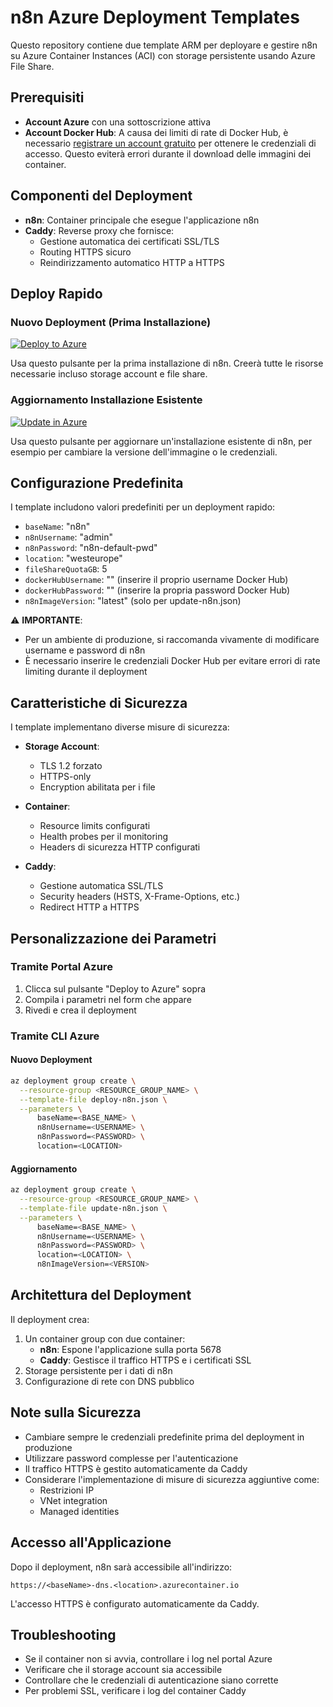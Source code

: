 # n8n Azure Deployment Templates

Questo repository contiene due template ARM per deployare e gestire n8n su Azure Container Instances (ACI) con storage persistente usando Azure File Share.

## Prerequisiti

- **Account Azure** con una sottoscrizione attiva
- **Account Docker Hub**: A causa dei limiti di rate di Docker Hub, è necessario [registrare un account gratuito](https://hub.docker.com/signup) per ottenere le credenziali di accesso. Questo eviterà errori durante il download delle immagini dei container.

## Componenti del Deployment

- **n8n**: Container principale che esegue l'applicazione n8n
- **Caddy**: Reverse proxy che fornisce:
  - Gestione automatica dei certificati SSL/TLS
  - Routing HTTPS sicuro
  - Reindirizzamento automatico HTTP a HTTPS

## Deploy Rapido

### Nuovo Deployment (Prima Installazione)
[![Deploy to Azure](https://aka.ms/deploytoazurebutton)](https://portal.azure.com/#create/Microsoft.Template/uri/https%3A%2F%2Fraw.githubusercontent.com%2Fdanilozito%2Fn8n-azure-deploy%2Fmain%2Fdeploy-n8n.json)

Usa questo pulsante per la prima installazione di n8n. Creerà tutte le risorse necessarie incluso storage account e file share.

### Aggiornamento Installazione Esistente
[![Update in Azure](https://aka.ms/deploytoazurebutton)](https://portal.azure.com/#create/Microsoft.Template/uri/https%3A%2F%2Fraw.githubusercontent.com%2Fdanilozito%2Fn8n-azure-deploy%2Fmain%2Fupdate-n8n.json)

Usa questo pulsante per aggiornare un'installazione esistente di n8n, per esempio per cambiare la versione dell'immagine o le credenziali.

## Configurazione Predefinita

I template includono valori predefiniti per un deployment rapido:

- `baseName`: "n8n"
- `n8nUsername`: "admin"
- `n8nPassword`: "n8n-default-pwd"
- `location`: "westeurope"
- `fileShareQuotaGB`: 5
- `dockerHubUsername`: "" (inserire il proprio username Docker Hub)
- `dockerHubPassword`: "" (inserire la propria password Docker Hub)
- `n8nImageVersion`: "latest" (solo per update-n8n.json)

⚠️ **IMPORTANTE**: 
- Per un ambiente di produzione, si raccomanda vivamente di modificare username e password di n8n
- È necessario inserire le credenziali Docker Hub per evitare errori di rate limiting durante il deployment

## Caratteristiche di Sicurezza

I template implementano diverse misure di sicurezza:

- **Storage Account**:
  - TLS 1.2 forzato
  - HTTPS-only
  - Encryption abilitata per i file

- **Container**:
  - Resource limits configurati
  - Health probes per il monitoring
  - Headers di sicurezza HTTP configurati

- **Caddy**:
  - Gestione automatica SSL/TLS
  - Security headers (HSTS, X-Frame-Options, etc.)
  - Redirect HTTP a HTTPS

## Personalizzazione dei Parametri

### Tramite Portal Azure
1. Clicca sul pulsante "Deploy to Azure" sopra
2. Compila i parametri nel form che appare
3. Rivedi e crea il deployment

### Tramite CLI Azure

#### Nuovo Deployment
```bash
az deployment group create \
  --resource-group <RESOURCE_GROUP_NAME> \
  --template-file deploy-n8n.json \
  --parameters \
      baseName=<BASE_NAME> \
      n8nUsername=<USERNAME> \
      n8nPassword=<PASSWORD> \
      location=<LOCATION>
```

#### Aggiornamento
```bash
az deployment group create \
  --resource-group <RESOURCE_GROUP_NAME> \
  --template-file update-n8n.json \
  --parameters \
      baseName=<BASE_NAME> \
      n8nUsername=<USERNAME> \
      n8nPassword=<PASSWORD> \
      location=<LOCATION> \
      n8nImageVersion=<VERSION>
```

## Architettura del Deployment

Il deployment crea:
1. Un container group con due container:
   - **n8n**: Espone l'applicazione sulla porta 5678
   - **Caddy**: Gestisce il traffico HTTPS e i certificati SSL
2. Storage persistente per i dati di n8n
3. Configurazione di rete con DNS pubblico

## Note sulla Sicurezza

- Cambiare sempre le credenziali predefinite prima del deployment in produzione
- Utilizzare password complesse per l'autenticazione
- Il traffico HTTPS è gestito automaticamente da Caddy
- Considerare l'implementazione di misure di sicurezza aggiuntive come:
  - Restrizioni IP
  - VNet integration
  - Managed identities

## Accesso all'Applicazione

Dopo il deployment, n8n sarà accessibile all'indirizzo:
```
https://<baseName>-dns.<location>.azurecontainer.io
```
L'accesso HTTPS è configurato automaticamente da Caddy.

## Troubleshooting

- Se il container non si avvia, controllare i log nel portal Azure
- Verificare che il storage account sia accessibile
- Controllare che le credenziali di autenticazione siano corrette
- Per problemi SSL, verificare i log del container Caddy
